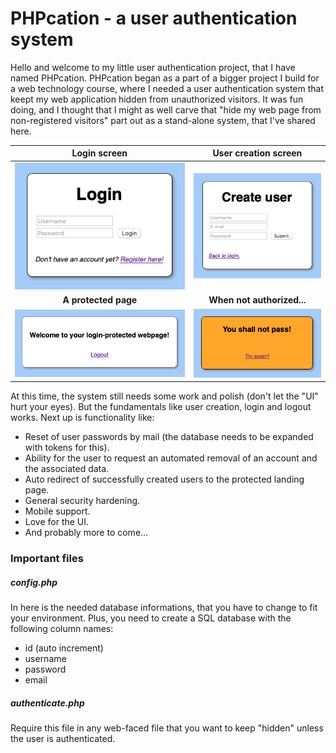 # PHPcation - a user authentication system

Hello and welcome to my little user authentication project, that I have named PHPcation. PHPcation began as a part of a bigger project I build for a web technology course, where I needed a user authentication system that keept my web application hidden from unauthorized visitors. It was fun doing, and I thought that I might as well carve that "hide my web page from non-registered visitors" part out as a stand-alone system, that I've shared here.

|Login screen|User creation screen|
:---:|:---:
![Login screen](https://github.com/rimaraf/phpcation/blob/master/images/Login.png "Login screen") | ![User creation screen](https://github.com/rimaraf/phpcation/blob/master/images/Create_user.png "User creation screen")
|<b>A protected page</b>|<b>When not authorized...</b>|
![Protected page](https://github.com/rimaraf/phpcation/blob/master/images/Welcome.png "Protected page") | ![No access](https://github.com/rimaraf/phpcation/blob/master/images/No_access.png "No access")

At this time, the system still needs some work and polish (don't let the "UI" hurt your eyes). But the fundamentals like user creation, login and logout works. Next up is functionality like: 

- Reset of user passwords by mail (the database needs to be expanded with tokens for this).
- Ability for the user to request an automated removal of an account and the associated data. 
- Auto redirect of successfully created users to the protected landing page. 
- General security hardening.
- Mobile support.
- Love for the UI.
- And probably more to come...

### Important files

##### config.php
In here is the needed database informations, that you have to change to fit your environment. Plus, you need to create a SQL database with the following column names:
- id (auto increment)
- username
- password
- email

##### authenticate.php
Require this file in any web-faced file that you want to keep "hidden" unless the user is authenticated.
